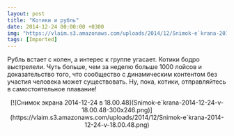 ```yaml
---
layout: post
title: "Котики и рубль"
date: 2014-12-24 00:00:00 +0300
img: "https://vlaim.s3.amazonaws.com/uploads/2014/12/Snimok-e`krana-2014-12-24-v-18.00.48-300x246.png"
tags: [Imported]
---
```


Рубль встает с колен, а интерес к группе угасает. Котики бодро выстрелели. Чуть больше, чем за неделю больше 1000 лойсов и доказательство того, что сообщество с динамическим контентом без участия человека может существовать. 
Ну, пока, котики, отправляйтесь в самостоятельное плавание! 

<center>[![Снимок экрана 2014-12-24 в 18.00.48](Snimok-e`krana-2014-12-24-v-18.00.48-300x246.png)](https://vlaim.s3.amazonaws.com/uploads/2014/12/Snimok-e`krana-2014-12-24-v-18.00.48.png)</center>